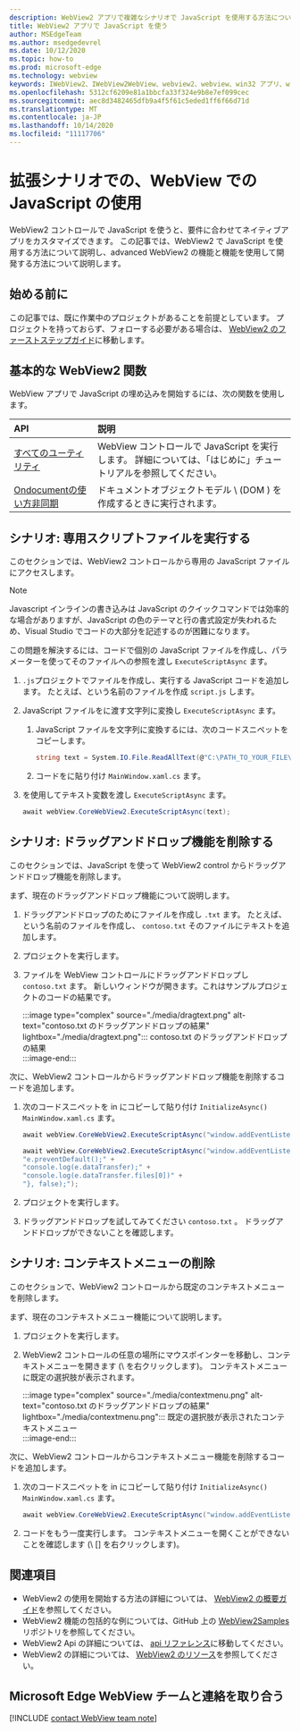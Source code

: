 ```yaml
---
description: WebView2 アプリで複雑なシナリオで JavaScript を使用する方法について説明します。
title: WebView2 アプリで JavaScript を使う
author: MSEdgeTeam
ms.author: msedgedevrel
ms.date: 10/12/2020
ms.topic: how-to
ms.prod: microsoft-edge
ms.technology: webview
keywords: IWebView2、IWebView2WebView、webview2、webview、win32 アプリ、win32、edge、ICoreWebView2、ICoreWebView2Host、browser control、edge html
ms.openlocfilehash: 5312cf6209e81a1bbcfa33f324e9b8e7ef099cec
ms.sourcegitcommit: aec8d3482465dfb9a4f5f61c5eded1ff6f66d71d
ms.translationtype: MT
ms.contentlocale: ja-JP
ms.lasthandoff: 10/14/2020
ms.locfileid: "11117706"
---
```

# 拡張シナリオでの、WebView での JavaScript の使用  

WebView2 コントロールで JavaScript を使うと、要件に合わせてネイティブアプリをカスタマイズできます。  この記事では、WebView2 で JavaScript を使用する方法について説明し、advanced WebView2 の機能と機能を使用して開発する方法について説明します。  

## 始める前に  

この記事では、既に作業中のプロジェクトがあることを前提としています。  プロジェクトを持っておらず、フォローする必要がある場合は、 [WebView2 のファーストステップガイド][Webview2GettingstartedWpf]に移動します。  

## 基本的な WebView2 関数  

WebView アプリで JavaScript の埋め込みを開始するには、次の関数を使用します。  

| API  | 説明  |
|:--- |:--- |  
| [すべてのユーティリティ][Webview2ReferenceWpf09515MicrosoftWebExecutescriptasync] | WebView コントロールで JavaScript を実行します。 詳細については、「はじめに」チュートリアルを参照してください。 |
| [Ondocumentの使い方非同期][Webview2ReferenceWin3209538Icorewebview2Addscripttoexecuteondocumentcreated] | ドキュメントオブジェクトモデル \ (DOM \) を作成するときに実行されます。 |
      
## シナリオ: 専用スクリプトファイルを実行する  

このセクションでは、WebView2 コントロールから専用の JavaScript ファイルにアクセスします。  

> [!NOTE]
> Javascript インラインの書き込みは JavaScript のクイックコマンドでは効率的な場合がありますが、JavaScript の色のテーマと行の書式設定が失われるため、Visual Studio でコードの大部分を記述するのが困難になります。  

この問題を解決するには、コードで個別の JavaScript ファイルを作成し、パラメーターを使ってそのファイルへの参照を渡し `ExecuteScriptAsync` ます。  

1.  `.js`プロジェクトでファイルを作成し、実行する JavaScript コードを追加します。  たとえば、という名前のファイルを作成 `script.js` します。  
1.  JavaScript ファイルをに渡す文字列に変換し `ExecuteScriptAsync` ます。  
    1.  JavaScript ファイルを文字列に変換するには、次のコードスニペットをコピーします。  
        
        ```csharp
        string text = System.IO.File.ReadAllText(@"C:\PATH_TO_YOUR_FILE\script.js");
        ```  
        
    1.  コードをに貼り付け `MainWindow.xaml.cs` ます。  
1.  を使用してテキスト変数を渡し `ExecuteScriptAsync` ます。  
    
    ```csharp
    await webView.CoreWebView2.ExecuteScriptAsync(text);
    ```  

## シナリオ: ドラッグアンドドロップ機能を削除する  

このセクションでは、JavaScript を使って WebView2 control からドラッグアンドドロップ機能を削除します。  

まず、現在のドラッグアンドドロップ機能について説明します。  

1.  ドラッグアンドドロップのためにファイルを作成し `.txt` ます。  たとえば、という名前のファイルを作成し、 `contoso.txt` そのファイルにテキストを追加します。  
1.  プロジェクトを実行します。  
1.  ファイルを WebView コントロールにドラッグアンドドロップし `contoso.txt` ます。  新しいウィンドウが開きます。これはサンプルプロジェクトのコードの結果です。  
    
    :::image type="complex" source="./media/dragtext.png" alt-text="contoso.txt のドラッグアンドドロップの結果" lightbox="./media/dragtext.png":::
       contoso.txt のドラッグアンドドロップの結果  
    :::image-end:::  

次に、WebView2 コントロールからドラッグアンドドロップ機能を削除するコードを追加します。  

1.  次のコードスニペットを in にコピーして貼り付け `InitializeAsync()` `MainWindow.xaml.cs` ます。   
            
    ```csharp   
    await webView.CoreWebView2.ExecuteScriptAsync("window.addEventListener('dragover',function(e){e.preventDefault();},false);");
    
    await webView.CoreWebView2.ExecuteScriptAsync("window.addEventListener('drop',function(e){" +
    "e.preventDefault();" +
    "console.log(e.dataTransfer);" +
    "console.log(e.dataTransfer.files[0])" +
    "}, false);");
    ```  
          
1.  プロジェクトを実行します。  
1.  ドラッグアンドドロップを試してみてください `contoso.txt` 。  ドラッグアンドドロップができないことを確認します。  

## シナリオ: コンテキストメニューの削除  

このセクションで、WebView2 コントロールから既定のコンテキストメニューを削除します。  

まず、現在のコンテキストメニュー機能について説明します。  

1.  プロジェクトを実行します。  
1.  WebView2 コントロールの任意の場所にマウスポインターを移動し、コンテキストメニューを開きます (\ を右クリックします)。  コンテキストメニューに既定の選択肢が表示されます。  
    
    :::image type="complex" source="./media/contextmenu.png" alt-text="contoso.txt のドラッグアンドドロップの結果" lightbox="./media/contextmenu.png":::
       既定の選択肢が表示されたコンテキストメニュー  
    :::image-end:::  
    
次に、WebView2 コントロールからコンテキストメニュー機能を削除するコードを追加します。  

1.  次のコードスニペットを in にコピーして貼り付け `InitializeAsync()` `MainWindow.xaml.cs` ます。    
        
    ```csharp   
    await webView.CoreWebView2.ExecuteScriptAsync("window.addEventListener('contextmenu', window => {window.preventDefault();});");
    ```  

1.  コードをもう一度実行します。  コンテキストメニューを開くことができないことを確認します (\ [\] を右クリックします)。  
   
## 関連項目  

*   WebView2 の使用を開始する方法の詳細については、 [WebView2 の概要ガイド][Webview2MainGettingStarted]を参照してください。  
*   WebView2 機能の包括的な例については、GitHub 上の [WebView2Samples][GithubMicrosoftedgeWebview2samples] リポジトリを参照してください。  
*   WebView2 Api の詳細については、 [api リファレンス][Webview2ApiReference]に移動してください。  
*   WebView2 の詳細については、 [WebView2 のリソース][Webview2MainNextSteps]を参照してください。  

## Microsoft Edge WebView チームと連絡を取り合う  

[!INCLUDE [contact WebView team note](../includes/contact-webview-team-note.md)]  

<!-- links -->  

[DevtoolsGuideChromiumMain]: ../../devtools-guide-chromium.md "Microsoft Edge (Chromium) 開発者ツール |Microsoft ドキュメント"  


[Webview2ApiReference]: ../webview2-api-reference.md "Microsoft Edge WebView2 API リファレンス |Microsoft ドキュメント"  
[Webview2GettingstartedWpf]: ../gettingstarted/wpf.md "WPF での WebView2 の概要 (プレビュー) |Microsoft ドキュメント"  
[Webview2MainGettingStarted]: ../index.md#getting-started "はじめに-Microsoft Edge WebView2 の概要 (プレビュー) |Microsoft ドキュメント"  
[Webview2MainNextSteps]: ../index.md#next-steps "次の手順-Microsoft Edge WebView2 の概要 (プレビュー) |Microsoft ドキュメント"  
[Webview2ReferenceWin3209538Icorewebview2Addscripttoexecuteondocumentcreated]: ../reference/win32/0-9-538/icorewebview2.md#addscripttoexecuteondocumentcreated "AddScriptToExecuteOnDocumentCreated-0.9.579 ICoreWebView2 |Microsoft ドキュメント"  
[Webview2ReferenceWpf09515MicrosoftWebExecutescriptasync]: ../reference/wpf/0-9-515/microsoft-web-webview2-wpf-webview2.md#executescriptasync "WebView2 クラス | WebView2 クラスの場合は、このサイトをお選びください。Microsoft ドキュメント"  

[GithubMicrosoftedgeWebview2samples]: https://github.com/MicrosoftEdge/WebView2Samples "WebView2 サンプル-MicrosoftEdge/WebView2Samples |GitHub"  
